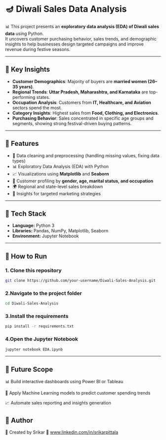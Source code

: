 # 🪔 Diwali Sales Data Analysis  

📊 This project presents an **exploratory data analysis (EDA) of Diwali sales data** using Python.  
It uncovers customer purchasing behavior, sales trends, and demographic insights to help businesses design targeted campaigns and improve revenue during festive seasons.  

---

## 🔹 Key Insights  
- **Customer Demographics**: Majority of buyers are **married women (26–35 years)**.  
- **Regional Trends**: **Uttar Pradesh, Maharashtra, and Karnataka** are top-performing states.  
- **Occupation Analysis**: Customers from **IT, Healthcare, and Aviation** sectors spend the most.  
- **Category Insights**: Highest sales from **Food, Clothing, and Electronics**.  
- **Purchasing Behavior**: Sales concentrated in specific age groups and segments, showing strong festival-driven buying patterns.  

---

## 🔹 Features  
- 🧹 Data cleaning and preprocessing (handling missing values, fixing data types)  
- 📊 Exploratory Data Analysis (EDA) with Python  
- 📈 Visualizations using **Matplotlib** and **Seaborn**  
- 👥 Customer profiling by **gender, age, marital status, and occupation**  
- 🌍 Regional and state-level sales breakdown  
- 📑 Insights for targeted marketing strategies  

---

## 🔹 Tech Stack  
- **Language:** Python 3  
- **Libraries:** Pandas, NumPy, Matplotlib, Seaborn  
- **Environment:** Jupyter Notebook  

---
## 🔹 How to Run  

### 1. Clone this repository  
```bash
git clone https://github.com/your-username/Diwali-Sales-Analysis.git
```
### 2.Navigate to the project folder
```bash
cd Diwali-Sales-Analysis
```
### 3.Install the requirements
```bash
pip install -r requirements.txt
```
### 4.Open the Jupyter Notebook
```bash
jupyter notebook EDA.ipynb
```
---





## 🔹 Future Scope

📊 Build interactive dashboards using Power BI or Tableau

🤖 Apply Machine Learning models to predict customer spending trends

📈 Automate sales reporting and insights generation

## 🔹 Author

👤 Created by Srikar
🔗 www.linkedin.com/in/srikarpittala


